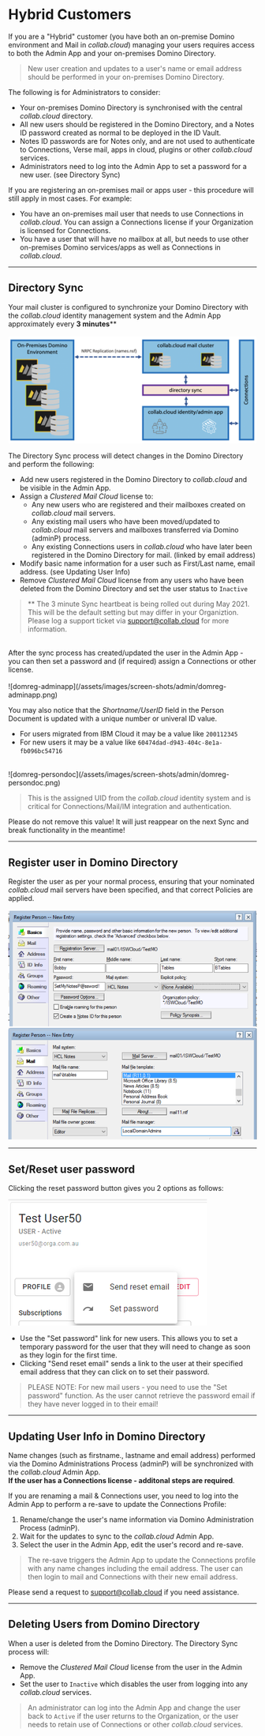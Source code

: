 # Hybrid Customers
If you are a "Hybrid" customer (you have both an on-premise Domino environment and Mail in _collab.cloud_) managing your users requires access to both the Admin App and your on-premises Domino Directory.

> New user creation and updates to a user's name or email address should be performed in your on-premises Domino Directory. 

The following is for Administrators to consider:

* Your on-premises Domino Directory is synchronised with the central _collab.cloud_ directory.
* All new users should be registered in the Domino Directory, and a Notes ID password created as normal to be deployed in the ID Vault.
* Notes ID passwords are for Notes only, and are not used to authenticate to Connections, Verse mail, apps in cloud, plugins or other _collab.cloud_ services.
* Administrators need to log into the Admin App to set a password for a new user. (see Directory Sync)

If you are registering an on-premises mail or apps user - this procedure will still apply in most cases. For example:

* You have an on-premises mail user that needs to use Connections in _collab.cloud_. You can assign a Connections license if your Organization is licensed for Connections.
* You have a user that will have no mailbox at all, but needs to use other on-premises Domino services/apps as well as Connections in _collab.cloud_.

---

## Directory Sync

Your mail cluster is configured to synchronize your Domino Directory with the _collab.cloud_ identity management system and the Admin App approximately every **3 minutes**\** </br></br>
    ![domreg-sync](/assets/images/screen-shots/admin/domreg-sync.png)

The Directory Sync process will detect changes in the Domino Directory and perform the following:

* Add new users registered in the Domino Directory to _collab.cloud_ and be visible in the Admin App.
* Assign a _Clustered Mail Cloud_ license to:
    - Any new users who are registered and their mailboxes created on _collab.cloud_ mail servers.
    - Any existing mail users who have been moved/updated to _collab.cloud_ mail servers and mailboxes transferred via Domino (adminP) process.
    - Any existing Connections users in _collab.cloud_ who have later been registered in the Domino Directory for mail. (linked by email address)
* Modify basic name information for a user such as First/Last name, email address. (see Updating User Info)
* Remove _Clustered Mail Cloud_ license from any users who have been deleted from the Domino Directory and set the user status to `Inactive`

> ** The 3 minute Sync heartbeat is being rolled out during May 2021. This will be the default setting but may differ in your Organiztion. Please log a support ticket via [support@collab.cloud](mailto:support@collab.cloud) for more information.

</br>
After the sync process has created/updated the user in the Admin App - you can then set a password and (if required) assign a Connections or other license. </br></br>
    ![domreg-adminapp](/assets/images/screen-shots/admin/domreg-adminapp.png)

You may also notice that the _Shortname/UserID_ field in the Person Document is updated with a unique number or univeral ID value.

* For users migrated from IBM Cloud it may be a value like `200112345`
* For new users it may be a value like `60474dad-d943-404c-8e1a-fb096bc54716`

</br>
    ![domreg-persondoc](/assets/images/screen-shots/admin/domreg-persondoc.png)

> This is the assigned UID from the _collab.cloud_ identity system and is critical for Connections/Mail/IM integration and authentication. </br>

Please do not remove this value! It will just reappear on the next Sync and break functionality in the meantime!

---

## Register user in Domino Directory

Register the user as per your normal process, ensuring that your nominated _collab.cloud_ mail servers have been specified, and that correct Policies are applied. </br></br>
    ![domreg-basics](/assets/images/screen-shots/admin/domreg-basics.png)</br>
    ![domreg-mailserver](/assets/images/screen-shots/admin/domreg-mailserver.png)

---

## Set/Reset user password

Clicking the reset password button gives you 2 options as follows:

  ![password reset](/assets/images/screen-shots/admin/reset.png)

* Use the "Set password" link for new users. This allows you to set a temporary password for the user that they will need to change as soon as they login for the first time.
* Clicking "Send reset email" sends a link to the user at their specified email address that they can click on to set their password.

> PLEASE NOTE: For new mail users - you need to use the "Set password" function. As the user cannot retrieve the password email if they have never logged in to their email!

---

## Updating User Info in Domino Directory

Name changes (such as firstname., lastname and email address) performed via the Domino Administrations Process (adminP) will be synchronized with the _collab.cloud_ Admin App.</br>
**If the user has a Connections license - additonal steps are required**.

If you are renaming a mail & Connections user, you need to log into the Admin App to perform a re-save to update the Connections Profile:

1. Rename/change the user's name information via Domino Administration Process (adminP).
2. Wait for the updates to sync to the _collab.cloud_ Admin App.
3. Select the user in the Admin App, edit the user's record and re-save.
> The re-save triggers the Admin App to update the Connections profile with any name changes including the email address. The user can then login to mail and Connections with their new email address.

Please send a request to [support@collab.cloud](mailto:support@collab.cloud) if you need assistance.

---

## Deleting Users from Domino Directory

When a user is deleted from the Domino Directory. The Directory Sync process will:

* Remove the _Clustered Mail Cloud_ license from the user in the Admin App.
* Set the user to `Inactive` which disables the user from logging into any _collab.cloud_ services.

> An administrator can log into the Admin App and change the user back to `Active` if the user returns to the Organization, or the user needs to retain use of Connections or other _collab.cloud_ services.
